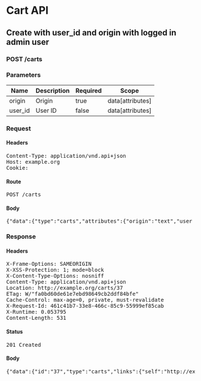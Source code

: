 # Cart API

## Create with user_id and origin with logged in admin user

### POST /carts

### Parameters

| Name | Description | Required | Scope |
|------|-------------|----------|-------|
| origin | Origin | true | data[attributes] |
| user_id | User ID | false | data[attributes] |

### Request

#### Headers

<pre>Content-Type: application/vnd.api+json
Host: example.org
Cookie: </pre>

#### Route

<pre>POST /carts</pre>

#### Body

<pre>{"data":{"type":"carts","attributes":{"origin":"text","user_id":1}}}</pre>

### Response

#### Headers

<pre>X-Frame-Options: SAMEORIGIN
X-XSS-Protection: 1; mode=block
X-Content-Type-Options: nosniff
Content-Type: application/vnd.api+json
Location: http://example.org/carts/37
ETag: W/&quot;fa0bd60de61e7ebd98649cb2ddf84bfe&quot;
Cache-Control: max-age=0, private, must-revalidate
X-Request-Id: 461c41b7-33e8-466c-85c9-55999ef85cab
X-Runtime: 0.053795
Content-Length: 531</pre>

#### Status

<pre>201 Created</pre>

#### Body

<pre>{"data":{"id":"37","type":"carts","links":{"self":"http://example.org/carts/37"},"attributes":{"user_id":1,"purchased_at":null,"created_at":"2018-05-14T06:13:03.108Z","updated_at":"2018-05-14T06:13:03.108Z","origin":"text"},"relationships":{"line_items":{"links":{"self":"http://example.org/carts/37/relationships/line_items","related":"http://example.org/carts/37/line_items"}},"cart_purchases":{"links":{"self":"http://example.org/carts/37/relationships/cart_purchases","related":"http://example.org/carts/37/cart_purchases"}}}}}</pre>
